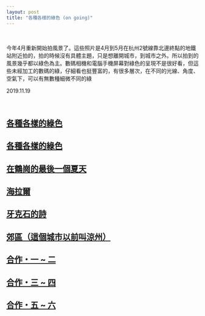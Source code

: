 ```yaml
---
layout: post
title: "各種各樣的綠色 (on going)"
---
```


  
&nbsp;
&nbsp;

今年4月重新開始拍風景了。這些照片是4月到5月在杭州2號線靠北邊終點的地鐵站附近拍的，拍的時候沒有具體主題，只是想離開城市，到城市之外。所以拍到的風景幾乎都以綠色為主。數碼相機和電腦手機屏幕對綠色的呈現不是很好看，但這些未經加工的數碼的綠，仔細看也挺豐富的，有很多層次，在不同的光線、角度、空氣下，可以有無數種細微不同的綠

2019.11.19


  
&nbsp;
&nbsp;
&nbsp;

## [各種各樣的綠色](https://cxcxcx.cx/works/0002.html)

## [各種各樣的綠色](https://cxcxcx.cx/works/0004.html)

## [在鶴崗的最後一個夏天](https://cxcxcx.cx/works/0006.html)

## [海拉爾](https://cxcxcx.cx/works/0008.html)

## [牙克石的詩](https://cxcxcx.cx/works/0012.html)

## [郊區（這個城市以前叫涼州）](https://cxcxcx.cx/works/0014.html)

## [合作・一 ~ 二](https://cxcxcx.cx/works/0016.html)

## [合作・三 ~ 四](https://cxcxcx.cx/works/0018.html)

## [合作・五 ~ 六](https://cxcxcx.cx/works/0020.html)








